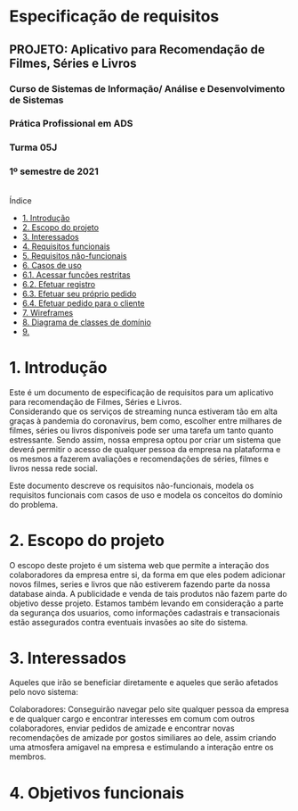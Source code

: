 <h1>Especificação de requisitos </h1>
<h2> PROJETO: Aplicativo para Recomendação de Filmes, Séries e Livros </h2>
<h3> Curso de Sistemas de Informação/ Análise e Desenvolvimento de Sistemas </h3> 
<h3> Prática Profissional em ADS </h3>
<h3> Turma 05J </h3>
<h3>1º semestre de 2021</h3>
<br>
Índice
<ul>
<li> <a href="#"> 1. Introdução</a></li>
<li> <a href="#">2. Escopo do projeto</a></li>
<li> <a href="#"> 3. Interessados</a></li>
<li><a href="#"> 4. Requisitos funcionais</a></li>
<li> <a href="#">5. Requisitos não-funcionais</a></li>
<li> <a href="#">6. Casos de uso</li></a></a>
<li> <a href="#">6.1. Acessar funções restritas</a></li>
<li><a href="#"> 6.2. Efetuar registro</a></li>
<li><a href="#">6.3. Efetuar seu próprio pedido</a></li>
<li><a href="#">6.4. Efetuar pedido para o cliente</a></li>
<li><a href="#">7. Wireframes</a></li>
<li><a href="#">8. Diagrama de classes de domínio</a></li>
<li><a href="#">9.</a> </li>
</ul>



<h1> 1. Introdução  </h1>

Este é um documento de especificação de requisitos para um aplicativo para recomendação de Filmes, Séries e Livros. <br>
Considerando que os serviços de streaming nunca estiveram tão em alta graças à pandemia do coronavírus, bem como, escolher entre milhares de filmes, séries ou livros disponíveis pode ser uma tarefa um tanto quanto estressante. Sendo assim, nossa empresa optou por criar um sistema que deverá permitir o acesso de qualquer pessoa da empresa na plataforma e os mesmos a fazerem avaliações e recomendações de séries, filmes e livros nessa rede social.

Este documento descreve os requisitos não-funcionais, modela os requisitos funcionais com casos de uso e modela os conceitos do domínio do problema.


<h1> 2. Escopo do projeto </h1>
O escopo deste projeto é um sistema web que permite a interação dos colaboradores da empresa entre si, da forma em que eles podem adicionar novos filmes, series e livros que não estiverem fazendo parte da nossa database ainda. A publicidade e venda de tais produtos não fazem parte do objetivo desse projeto. 
Estamos também levando em consideração a parte da segurança dos usuarios, como informações cadastrais e transacionais estão assegurados contra eventuais invasões ao site do sistema.

<h1> 3. Interessados </h1> 
Aqueles que irão se beneficiar diretamente e aqueles que serão afetados pelo novo sistema:

Colaboradores: Conseguirão navegar pelo site qualquer pessoa da empresa e de qualquer cargo e encontrar interesses em comum com outros colaboradores, enviar pedidos de amizade e encontrar novas recomendações de amizade por gostos similiares ao dele, assim criando uma atmosfera amigavel na empresa e estimulando a interação entre os membros.


<h1> 4. Objetivos funcionais </h1>
